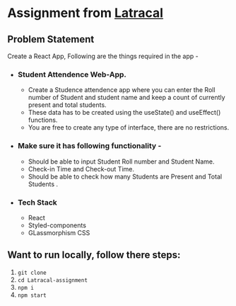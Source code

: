 # Assignment from [Latracal](https://www.latracal.com/)

## Problem Statement

Create a React App, Following are the things required in the app -

 - ### Student Attendence Web-App.

    - Create a Studence attendence app where you can enter the Roll number of Student and student name and keep a count of currently present and total students.
    - These data has to be created using the useState() and useEffect() functions.
    - You are free to create any type of interface, there are no restrictions.


 - ### Make sure it has following functionality - 

    - Should be able to input Student Roll number and Student Name.
    - Check-in Time and Check-out Time.
    - Should be able to check how many Students are Present and Total Students .


- ### Tech Stack
    - React
    - Styled-components
    - GLassmorphism CSS



## Want to run locally, follow there steps:
  1. `git clone `
  2. `cd Latracal-assignment`
  3. `npm i`
  4. `npm start`
